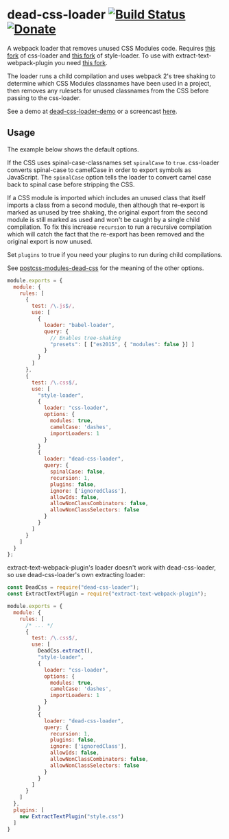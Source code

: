 # dead-css-loader [![Build Status](https://travis-ci.org/simlrh/dead-css-loader.svg?branch=master)](https://travis-ci.org/simlrh/dead-css-loader) [![Donate](https://nourish.je/assets/images/donate.svg)](http://ko-fi.com/A250KJT)

A webpack loader that removes unused CSS Modules code. Requires [this fork](https://github.com/simlrh/css-loader/tree/es6) of css-loader and [this fork](https://github.com/simlrh/style-loader/tree/es6) of style-loader. To use with extract-text-webpack-plugin you need [this fork](https://github.com/simlrh/extract-text-webpack-plugin/tree/es6).

The loader runs a child compilation and uses webpack 2's tree shaking to determine which CSS Modules classnames have been used in a project, then removes any rulesets for unused classnames from the CSS before passing to the css-loader.

See a demo at [dead-css-loader-demo](https://github.com/simlrh/dead-css-loader-demo) or a screencast [here](https://www.youtube.com/watch?v=9ZC4dM_TMiY).

## Usage

The example below shows the default options.

If the CSS uses spinal-case-classnames set `spinalCase` to `true`. css-loader converts spinal-case to camelCase in order to export symbols as JavaScript. The `spinalCase` option tells the loader to convert camel case back to spinal case before stripping the CSS.

If a CSS module is imported which includes an unused class that itself imports a class from a second module, then although that re-export is marked as unused by tree shaking, the original export from the second module is still marked as used and won't be caught by a single child compilation. To fix this increase `recursion` to run a recursive compilation which will catch the fact that the re-export has been removed and the original export is now unused.

Set `plugins` to true if you need your plugins to run during child compilations. 


See [postcss-modules-dead-css](https://github.com/simlrh/postcss-modules-dead-css) for the meaning of the other options.

```js
module.exports = {
  module: {
    rules: [
      {
        test: /\.js$/,
        use: [
          {
            loader: "babel-loader",
            query: {
              // Enables tree-shaking
              "presets": [ ["es2015", { "modules": false }] ]
            }
          }
        ]
      },
      {
        test: /\.css$/,
        use: [
          "style-loader",
          { 
            loader: "css-loader",
            options: {
              modules: true,
              camelCase: 'dashes',
              importLoaders: 1
            }
          }
          {
            loader: "dead-css-loader",
            query: {
              spinalCase: false,
              recursion: 1,
              plugins: false,
              ignore: ['ignoredClass'],
              allowIds: false,
              allowNonClassCombinators: false,
              allowNonClassSelectors: false
            }
          }
        ]
      }
    ]
  }
};
```

extract-text-webpack-plugin's loader doesn't work with dead-css-loader, so use dead-css-loader's own extracting loader:

```js
const DeadCss = require("dead-css-loader");
const ExtractTextPlugin = require("extract-text-webpack-plugin");

module.exports = {
  module: {
    rules: [
      /* ... */
      {
        test: /\.css$/,
        use: [
          DeadCss.extract(),
          "style-loader",
          { 
            loader: "css-loader",
            options: {
              modules: true,
              camelCase: 'dashes',
              importLoaders: 1
            }
          }
          {
            loader: "dead-css-loader",
            query: {
              recursion: 1,
              plugins: false,
              ignore: ['ignoredClass'],
              allowIds: false,
              allowNonClassCombinators: false,
              allowNonClassSelectors: false
            }
          }
        ]
      }
    ]
  },
  plugins: [
    new ExtractTextPlugin("style.css")
  ]
}
```
